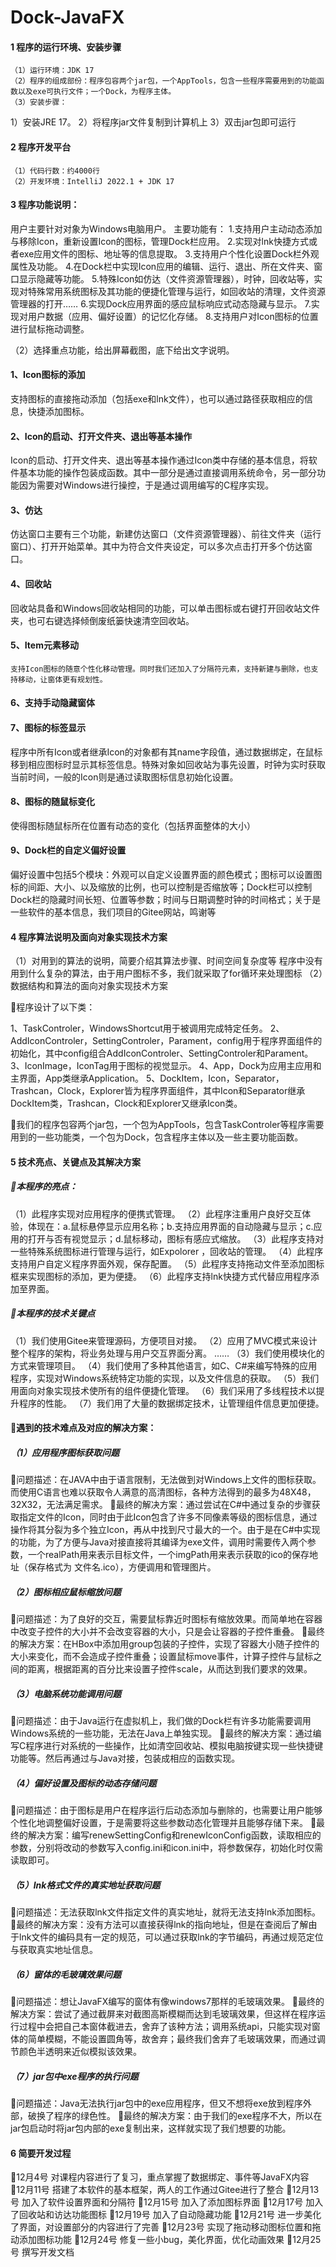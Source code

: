 # Dock-JavaFX

#### 1 程序的运行环境、安装步骤
	（1）运行环境：JDK 17
	（2）程序的组成部份：程序包容两个jar包，一个AppTools，包含一些程序需要用到的功能函数以及exe可执行文件；一个Dock，为程序主体。
	（3）安装步骤： 
1）安装JRE 17。
2）将程序jar文件复制到计算机上
3）双击jar包即可运行
#### 2 程序开发平台
	（1）代码行数：约4000行
	（2）开发环境：IntelliJ 2022.1 + JDK 17
#### 3 程序功能说明：

用户主要针对对象为Windows电脑用户。
主要功能有：
1.支持用户主动动态添加与移除Icon，重新设置Icon的图标，管理Dock栏应用。
2.实现对lnk快捷方式或者exe应用文件的图标、地址等的信息提取。
3.支持用户个性化设置Dock栏外观属性及功能。
4.在Dock栏中实现Icon应用的编辑、运行、退出、所在文件夹、窗口显示隐藏等功能。
5.特殊Icon如仿达（文件资源管理器），时钟，回收站等，实现对特殊常用系统图标及其功能的便捷化管理与运行，如回收站的清理，文件资源管理器的打开……
6.实现Dock应用界面的感应鼠标响应式动态隐藏与显示。
7.实现对用户数据（应用、偏好设置）的记忆化存储。
8.支持用户对Icon图标的位置进行鼠标拖动调整。

（2）选择重点功能，给出屏幕截图，底下给出文字说明。

#### 1、Icon图标的添加

支持图标的直接拖动添加（包括exe和lnk文件），也可以通过路径获取相应的信息，快捷添加图标。

#### 2、Icon的启动、打开文件夹、退出等基本操作

Icon的启动、打开文件夹、退出等基本操作通过Icon类中存储的基本信息，将软件基本功能的操作包装成函数。其中一部分是通过直接调用系统命令，另一部分功能因为需要对Windows进行操控，于是通过调用编写的C程序实现。

#### 3、仿达
	
仿达窗口主要有三个功能，新建仿达窗口（文件资源管理器）、前往文件夹（运行窗口）、打开开始菜单。其中为符合文件夹设定，可以多次点击打开多个仿达窗口。

#### 4、回收站
回收站具备和Windows回收站相同的功能，可以单击图标或右键打开回收站文件夹，也可右键选择倾倒废纸篓快速清空回收站。

#### 5、Item元素移动


	支持Icon图标的随意个性化移动管理。同时我们还加入了分隔符元素，支持新建与删除，也支持移动，让窗体更有规划性。

#### 6、支持手动隐藏窗体

#### 7、图标的标签显示

程序中所有Icon或者继承Icon的对象都有其name字段值，通过数据绑定，在鼠标移到相应图标时显示其标签信息。特殊对象如回收站为事先设置，时钟为实时获取当前时间，一般的Icon则是通过读取图标信息初始化设置。

#### 8、图标的随鼠标变化

使得图标随鼠标所在位置有动态的变化（包括界面整体的大小）

#### 9、Dock栏的自定义偏好设置




偏好设置中包括5个模块：外观可以自定义设置界面的颜色模式；图标可以设置图标的间距、大小、以及缩放的比例，也可以控制是否缩放等；Dock栏可以控制Dock栏的隐藏时间长短、位置等参数；时间与日期调整时钟的时间格式；关于是一些软件的基本信息，我们项目的Gitee网站，鸣谢等

#### 4 程序算法说明及面向对象实现技术方案
（1）对用到的算法的说明，简要介绍其算法步骤、时间空间复杂度等
程序中没有用到什么复杂的算法，由于用户图标不多，我们就采取了for循环来处理图标
（2）数据结构和算法的面向对象实现技术方案


程序设计了以下类：

1、TaskControler，WindowsShortcut用于被调用完成特定任务。
2、AddIconControler，SettingControler，Parament，config用于程序界面组件的初始化，其中config组合AddIconControler、SettingControler和Parament。
3、IconImage，IconTag用于图标的视觉显示。
4、App，Dock为应用主应用和主界面，App类继承Application。
5、DockItem，Icon，Separator，Trashcan，Clock，Explorer皆为程序界面组件，其中Icon和Separator继承DockItem类，Trashcan，Clock和Explorer又继承Icon类。

我们的程序包容两个jar包，一个包为AppTools，包含TaskControler等程序需要用到的一些功能类，一个包为Dock，包含程序主体以及一些主要功能函数。

#### 5 技术亮点、关键点及其解决方案
##### 本程序的亮点：
（1）此程序实现对应用程序的便携式管理。
（2）此程序注重用户良好交互体验，体现在：a.鼠标悬停显示应用名称；b.支持应用界面的自动隐藏与显示；c.应用的打开与否有视觉显示；d.鼠标移动，图标有感应式缩放。
（3）此程序支持对一些特殊系统图标进行管理与运行，如Expolorer ，回收站的管理。
（4）此程序支持用户自定义程序界面外观，保存配置。
（5）此程序支持拖动文件至添加图标框来实现图标的添加，更为便捷。
（6）此程序支持lnk快捷方式代替应用程序添加至界面。
##### 本程序的技术关键点
（1）我们使用Gitee来管理源码，方便项目对接。
（2）应用了MVC模式来设计整个程序的架构，将业务处理与用户交互界面分离。
 ……
（3）我们使用模块化的方式来管理项目。
（4）我们使用了多种其他语言，如C、C#来编写特殊的应用程序，实现对Windows系统特定功能的实现，以及文件信息的获取。
（5）我们用面向对象实现技术使所有的组件便捷化管理。
（6）我们采用了多线程技术以提升程序的性能。
（7）我们用了大量的数据绑定技术，让管理组件信息更加便捷。
#### 遇到的技术难点及对应的解决方案：
##### （1）应用程序图标获取问题
问题描述：在JAVA中由于语言限制，无法做到对Windows上文件的图标获取。而使用C语言也难以获取令人满意的高清图标，各种方法得到的最多为48X48，32X32，无法满足需求。
最终的解决方案：通过尝试在C#中通过复杂的步骤获取指定文件的Icon，同时由于此Icon包含了许多不同像素等级的图标信息，通过操作将其分裂为多个独立Icon，再从中找到尺寸最大的一个。由于是在C#中实现的功能，为了方便与Java对接直接将其编译为exe文件，调用时需要传入两个参数，一个realPath用来表示目标文件，一个imgPath用来表示获取的ico的保存地址（保存格式为 文件名.ico），方便调用和管理图片。
##### （2）图标相应鼠标缩放问题
问题描述：为了良好的交互，需要鼠标靠近时图标有缩放效果。而简单地在容器中改变子控件的大小并不会改变容器的大小，只是会让容器的子控件重叠。
最终的解决方案：在HBox中添加用group包装的子控件，实现了容器大小随子控件的大小来变化，而不会造成子控件重叠；设置鼠标move事件，计算子控件与鼠标之间的距离，根据距离的百分比来设置子控件scale，从而达到我们要求的效果。
##### （3）电脑系统功能调用问题
问题描述：由于Java运行在虚拟机上，我们做的Dock栏有许多功能需要调用Windows系统的一些功能，无法在Java上单独实现。
最终的解决方案：通过编写C程序进行对系统的一些操作，比如清空回收站、模拟电脑按键实现一些快捷键功能等。然后再通过与Java对接，包装成相应的函数实现。
##### （4）偏好设置及图标的动态存储问题
问题描述：由于图标是用户在程序运行后动态添加与删除的，也需要让用户能够个性化地调整偏好设置，于是需要将这些参数动态化管理并且能够存储下来。
最终的解决方案：编写renewSettingConfig和renewIconConfig函数，读取相应的参数，分别将改动的参数写入config.ini和icon.ini中，将参数保存，初始化时仅需读取即可。
##### （5）lnk格式文件的真实地址获取问题
问题描述：无法获取lnk文件指定文件的真实地址，就将无法支持lnk添加图标。
最终的解决方案：没有方法可以直接获得lnk的指向地址，但是在查阅后了解由于lnk文件的编码具有一定的规范，可以通过获取lnk的字节编码，再通过规范定位与获取真实地址信息。
##### （6）窗体的毛玻璃效果问题
问题描述：想让JavaFX编写的窗体有像windows7那样的毛玻璃效果。
最终的解决方案：尝试了通过截屏来对截图高斯模糊而达到毛玻璃效果，但这样在程序运行过程中会把自己本窗体截进去，舍弃了该种方法；调用系统api，只能实现对窗体的简单模糊，不能设置圆角等，故舍弃；最终我们舍弃了毛玻璃效果，而通过调节颜色半透明来近似模拟该效果。
##### （7）jar包中exe程序的执行问题
问题描述：Java无法执行jar包中的exe应用程序，但又不想将exe放到程序外部，破换了程序的绿色性。
最终的解决方案：由于我们的exe程序不大，所以在jar包启动时将jar包内部的exe复制出来，这样就实现了我们想要的功能。
#### 6 简要开发过程
12月4号	对课程内容进行了复习，重点掌握了数据绑定、事件等JavaFX内容
12月11号	搭建了本软件的基本框架，两人的工作通过Gitee进行了整合
12月13号  加入了软件设置界面和分隔符
12月15号  加入了添加图标界面
12月17号	加入了回收站和访达功能图标
12月19号  加入了自动隐藏功能
12月21号  进一步美化了界面，对设置部分的内容进行了完善
12月23号  实现了拖动移动图标位置和拖动添加图标功能
12月24号  修复一些小bug，美化界面，优化动画效果
12月25号  撰写开发文档
